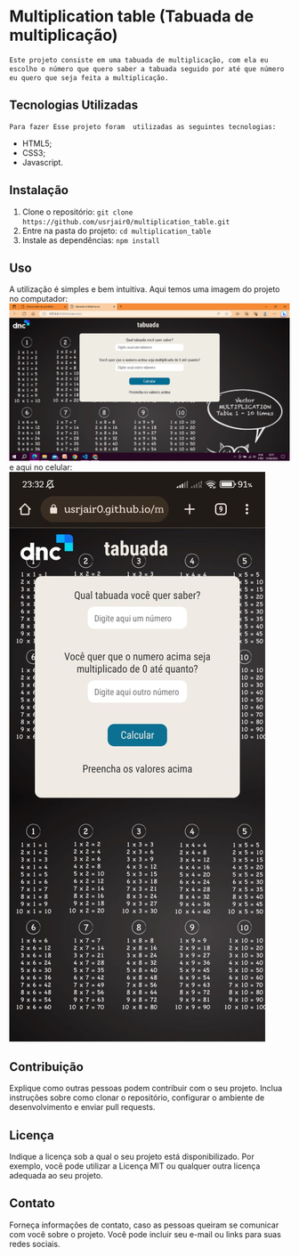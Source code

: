 # Multiplication table (Tabuada de multiplicação)

    Este projeto consiste em uma tabuada de multiplicação, com ela eu escolho o número que quero saber a tabuada seguido por até que número eu quero que seja feita a multiplicação.

## Tecnologias Utilizadas 
    Para fazer Esse projeto foram  utilizadas as seguintes tecnologias:
- HTML5;
- CSS3;
- Javascript.

## Instalação

1. Clone o repositório: `git clone https://github.com/usrjair0/multiplication_table.git`
2. Entre na pasta do projeto: `cd multiplication_table`
3. Instale as dependências: `npm install` 

## Uso

A utilização é simples e bem intuitiva. Aqui temos uma imagem do projeto no computador:
<img src="./assets/PcView.png">
e aqui no celular:
<img src="./assets/mobileView.jpeg">

## Contribuição

Explique como outras pessoas podem contribuir com o seu projeto. Inclua instruções sobre como clonar o repositório, configurar o ambiente de desenvolvimento e enviar pull requests.

## Licença

Indique a licença sob a qual o seu projeto está disponibilizado. Por exemplo, você pode utilizar a Licença MIT ou qualquer outra licença adequada ao seu projeto.

## Contato

Forneça informações de contato, caso as pessoas queiram se comunicar com você sobre o projeto. Você pode incluir seu e-mail ou links para suas redes sociais.

